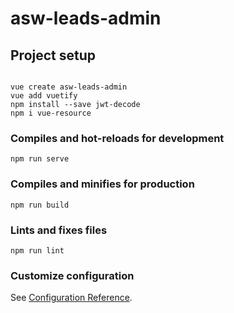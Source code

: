 # asw-leads-admin

## Project setup
```

vue create asw-leads-admin
vue add vuetify
npm install --save jwt-decode
npm i vue-resource

```

### Compiles and hot-reloads for development
```
npm run serve
```

### Compiles and minifies for production
```
npm run build
```

### Lints and fixes files
```
npm run lint
```

### Customize configuration
See [Configuration Reference](https://cli.vuejs.org/config/).
